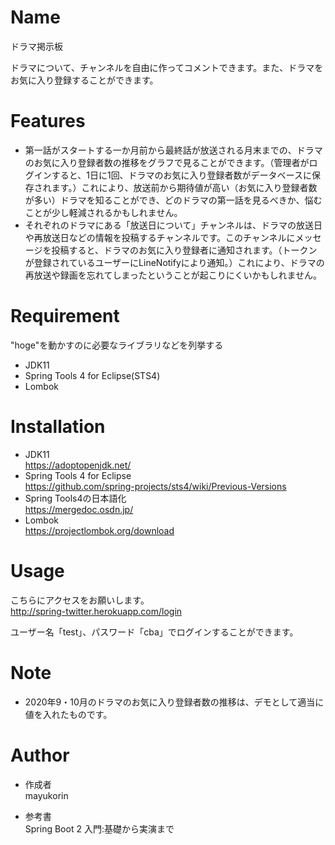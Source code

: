 # Name
 
ドラマ掲示板
 
ドラマについて、チャンネルを自由に作ってコメントできます。また、ドラマをお気に入り登録することができます。

 
# Features
 
* 第一話がスタートする一か月前から最終話が放送される月末までの、ドラマのお気に入り登録者数の推移をグラフで見ることができます。（管理者がログインすると、1日に1回、ドラマのお気に入り登録者数がデータベースに保存されます。）これにより、放送前から期待値が高い（お気に入り登録者数が多い）ドラマを知ることができ、どのドラマの第一話を見るべきか、悩むことが少し軽減されるかもしれません。
* それぞれのドラマにある「放送日について」チャンネルは、ドラマの放送日や再放送日などの情報を投稿するチャンネルです。このチャンネルにメッセージを投稿すると、ドラマのお気に入り登録者に通知されます。（トークンが登録されているユーザーにLineNotifyにより通知。）これにより、ドラマの再放送や録画を忘れてしまったということが起こりにくいかもしれません。
 
# Requirement
 
"hoge"を動かすのに必要なライブラリなどを列挙する
 
* JDK11
* Spring Tools 4 for Eclipse(STS4)  
* Lombok
 
# Installation
 
* JDK11  
https://adoptopenjdk.net/  
* Spring Tools 4 for Eclipse  
https://github.com/spring-projects/sts4/wiki/Previous-Versions
* Spring Tools4の日本語化  
https://mergedoc.osdn.jp/  
* Lombok  
https://projectlombok.org/download

# Usage
 
こちらにアクセスをお願いします。  
http://spring-twitter.herokuapp.com/login  

ユーザー名「test」、パスワード「cba」でログインすることができます。  

 
# Note
 
* 2020年9・10月のドラマのお気に入り登録者数の推移は、デモとして適当に値を入れたものです。  
 
# Author
 
* 作成者  
mayukorin

 * 参考書  
 Spring Boot 2 入門:基礎から実演まで
